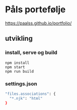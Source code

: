 # Påls portefølje

https://paalss.github.io/portfolio/

## utvikling

### install, serve og build
```
npm install
npm start
npm run build
```

### settings.json

```bash
"files.associations": {
  "*.njk": "html"
}
```
